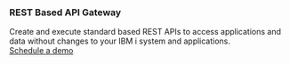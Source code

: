 ### REST Based API Gateway

<div class="api400-carousel-text">
Create and execute standard based REST APIs to access applications and data without changes to your IBM i system and applications.
</div>

<div markdown="1">
<div class="api400-schedule-button" markdown="1">
<a href="https://tekmonks.com/company/product-inquiries">Schedule a demo</a>
</div>
</div>